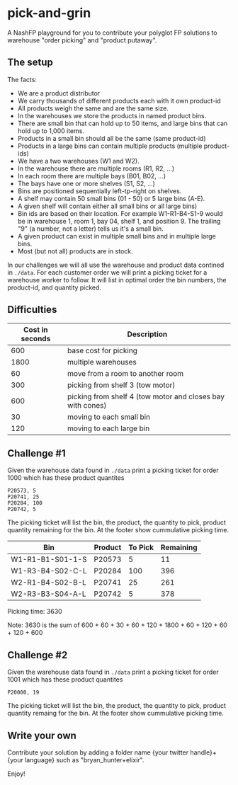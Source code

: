 # pick-and-grin
A NashFP playground for you to contribute your polyglot FP solutions to 
warehouse "order picking" and "product putaway".

## The setup

The facts:
* We are a product distributor 
* We carry thousands of different products each with it own product-id
* All products weigh the same and are the same size.
* In the warehouses we store the products in named product bins.
* There are small bin that can hold up to 50 items, and large bins that can hold up to 1,000 items.
* Products in a small bin should all be the same (same product-id)
* Products in a large bins can contain multiple products (multiple product-ids)
* We have a two warehouses (W1 and W2). 
* In the warehouse there are multiple rooms (R1, R2, ...)
* In each room there are multiple bays (B01, B02, ...) 
* The bays have one or more shelves (S1, S2, ...)
* Bins are positioned sequentially left-tp-right on shelves.
* A shelf may contain 50 small bins (01 - 50) or 5 large bins (A-E).
* A given shelf will contain either all small bins or all large bins)
* Bin ids are based on their location. For example W1-R1-B4-S1-9 would be in warehouse 1, room 1, bay 04, shelf 1, and position 9. The trailing "9" (a number, not a letter) tells us it's a small bin.
* A given product can exist in multiple small bins and in multiple large bins. 
* Most (but not all) products are in stock.

In our challenges we will all use the warehouse and product data contined in `./data`.
For each customer order we will print a picking ticket for a warehouse worker 
to follow. It will list in optimal order the bin numbers, the product-id, and quantity picked. 

## Difficulties

| Cost in seconds | Description |
|----------------|--------------|
| 600 | base cost for picking |
| 1800 | multiple warehouses |
| 60 | move from a room to another room |
| 300 | picking from shelf 3 (tow motor) |
| 600 | picking from shelf 4 (tow motor and closes bay with cones) |
| 30 | moving to each small bin |
| 120 | moving to each large bin |


## Challenge #1
Given the warehouse data found in `./data` print a picking ticket for order 1000 which has these product quantites

```
P20573, 5
P20741, 25
P20284, 100
P20742, 5
```
The picking ticket will list the bin, the product, the quantity to pick, product quantity remaining for the bin. At the footer show cummulative picking time.


| Bin | Product | To Pick | Remaining |
| --- | ------- | ------- | --------- |
| W1-R1-B1-S01-1-S | P20573 | 5 | 11 |
| W1-R3-B4-S02-C-L | P20284 | 100 | 396 |
| W2-R1-B4-S02-B-L | P20741 | 25 | 261 |
| W2-R3-B3-S04-A-L | P20742 | 5 | 378 |

Picking time: 3630

Note: 3630 is the sum of 600 + 60 + 30 + 60 + 120 + 1800 + 60 + 120 + 60 + 120 + 600

## Challenge #2

Given the warehouse data found in `./data` print a picking ticket for order 1001 which has these product quantites

```
P20000, 19
```

The picking ticket will list the bin, the product, the quantity to pick, product quantity remaing for the bin. At the footer show cummulative picking time.


## Write your own
Contribute your solution by adding a folder name {your twitter handle}+{your language} such as "bryan_hunter+elixir".

Enjoy!
